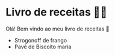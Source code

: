 # Livro de receitas :man_cook:

Olá! Bem vindo ao meu livro de receitas :wave:

- Strogonoff de frango
- Pavê de Biscoito maria
